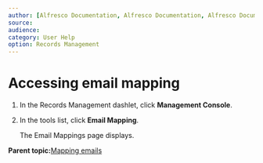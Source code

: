 ```yaml
---
author: [Alfresco Documentation, Alfresco Documentation, Alfresco Documentation]
source: 
audience: 
category: User Help
option: Records Management
---
```


# Accessing email mapping

1.  In the Records Management dashlet, click **Management Console**.

2.  In the tools list, click **Email Mapping**.

    The Email Mappings page displays.


**Parent topic:**[Mapping emails](../concepts/rm-emailmap-intro.md)

